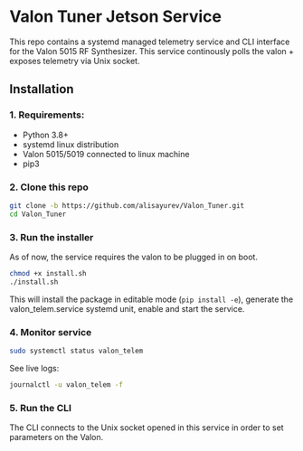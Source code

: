 # Valon Tuner Jetson Service
This repo contains a systemd managed telemetry service and CLI interface for the Valon 5015 RF Synthesizer.
This service continously polls the valon + exposes telemetry via Unix socket.

## Installation
### 1. Requirements:
- Python 3.8+
- systemd linux distribution
- Valon 5015/5019 connected to linux machine
- pip3

### 2. Clone this repo
```bash
git clone -b https://github.com/alisayurev/Valon_Tuner.git
cd Valon_Tuner
```

### 3. Run the installer
As of now, the service requires the valon to be plugged in on boot. 
```bash
chmod +x install.sh
./install.sh
```
This will install the package in editable mode (`pip install -e`), generate the
valon_telem.service systemd unit, enable and start the service. 

### 4. Monitor service
```bash
sudo systemctl status valon_telem
```
See live logs:
```bash
journalctl -u valon_telem -f
```

### 5. Run the CLI
The CLI connects to the Unix socket opened in this service in order to set
parameters on the Valon. 


